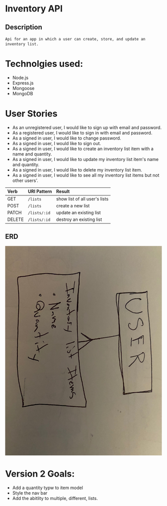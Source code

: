 # Inventory API
## Description
    Api for an app in which a user can create, store, and update an inventory list.

# Technolgies used:
* Node.js
* Express.js
* Mongoose
* MongoDB


# User Stories
* As an unregistered user, I would like to sign up with email and password.
* As a registered user, I would like to sign in with email and password.
* As a signed in user, I would like to change password.
* As a signed in user, I would like to sign out.
* As a signed in user, I would like to create an inventory list item with a name and quantity.
* As a signed in user, I would like to update my inventory list item's name and quantity.
* As a signed in user, I would like to delete my inventory list item.
* As a signed in user, I would like to see all my inventory list items but not other users'.


| Verb   | URI Pattern    | Result              |
|:-------|:---------------|:--------------------|
| GET    | `/lists`     | show list of all user's lists|
| POST   | `/lists`     | create a new list        |
| PATCH  | `/lists/:id` | update an existing list        |
| DELETE | `/lists/:id` | destroy an existing list       |


## ERD
![ERD](erd.jpg)

# Version 2 Goals:
* Add a quantity typw to item model
* Style the nav bar
* Add the abitlity to multiple, different, lists.